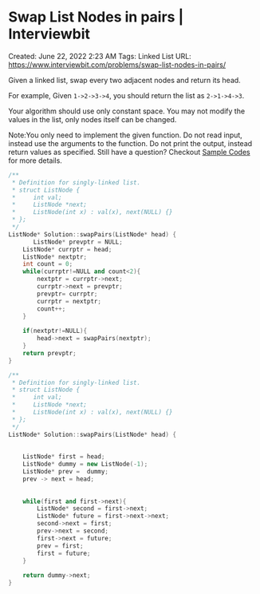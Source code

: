 # Swap List Nodes in pairs | Interviewbit

Created: June 22, 2022 2:23 AM
Tags: Linked List
URL: https://www.interviewbit.com/problems/swap-list-nodes-in-pairs/

Given a linked list, swap every two adjacent nodes and return its head.

For example,
 Given `1->2->3->4`, you should return the list as `2->1->4->3`.

Your algorithm should use only constant space. You may not modify the values in the list, only nodes itself can be changed.

Note:You only need to implement the given function. Do not read input, instead use the arguments to the function. Do not print the output, instead return values as specified. Still have a question? Checkout [Sample Codes](https://www.interviewbit.com/pages/sample_codes/) for more details.

```cpp
/**
 * Definition for singly-linked list.
 * struct ListNode {
 *     int val;
 *     ListNode *next;
 *     ListNode(int x) : val(x), next(NULL) {}
 * };
 */
ListNode* Solution::swapPairs(ListNode* head) {
       ListNode* prevptr = NULL;
    ListNode* currptr = head;
    ListNode* nextptr;
    int count = 0;
    while(currptr!=NULL and count<2){
        nextptr = currptr->next;
        currptr->next = prevptr;
        prevptr= currptr;
        currptr = nextptr;
        count++;
    }
    
    if(nextptr!=NULL){
        head->next = swapPairs(nextptr);
    }
    return prevptr;
}
```

```cpp
/**
 * Definition for singly-linked list.
 * struct ListNode {
 *     int val;
 *     ListNode *next;
 *     ListNode(int x) : val(x), next(NULL) {}
 * };
 */
ListNode* Solution::swapPairs(ListNode* head) {
    
    
    ListNode* first = head;
    ListNode* dummy = new ListNode(-1);
    ListNode* prev =  dummy;
    prev -> next = head;
    
    
    while(first and first->next){
        ListNode* second = first->next;
        ListNode* future = first->next->next;
        second->next = first;
        prev->next = second;
        first->next = future;
        prev = first;
        first = future;
    }
    
    return dummy->next;
}
```